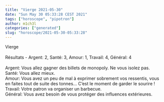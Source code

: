 ```yaml
---
title: "Vierge 2021-05-30"
date: "Sun May 30 05:33:28 CEST 2021"
tags: ["horoscope", "pipotron"]
author: m1ch3l
categories: ["generated"]
slug: "horoscope/2021-05-30-05:33:28"
---
```


Vierge<br>
<br>
Résultats - Argent: 2, Santé: 3, Amour: 1, Travail: 4, Général: 4<br>
<br>
Argent:  Vous allez gagner des billets de monopoly. Ne vous isolez pas.<br>
Santé:   Vous allez mieux. <br>
Amour:   Vous avez un peu de mal à exprimer sobrement vos ressentis, vous en faites tout de suite des tonnes... C’est le moment de garder le sourire !<br>
Travail: Votre patron va organiser un barbecue. <br>
Général: Vous avez besoin de vous protéger des influences extérieures.<br>
